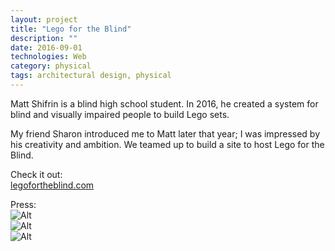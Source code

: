 ```yaml
---
layout: project
title: "Lego for the Blind"
description: ""
date: 2016-09-01
technologies: Web
category: physical
tags: architectural design, physical
---
```

Matt Shifrin is a blind high school student. In 2016, he created a system for blind and visually impaired people to build Lego sets.

My friend Sharon introduced me to Matt later that year; I was impressed by his creativity and ambition. We teamed up to build a site to host Lego for the Blind.

Check it out: <br>
[legofortheblind.com](http://legofortheblind.com)

Press: <br>
![Alt]({{site.baseurl}}/img/popularscience.jpg)
<br>
![Alt]({{site.baseurl}}/img/aolnews.jpg)
<br>
![Alt]({{site.baseurl}}/img/mentalfloss.jpg)
